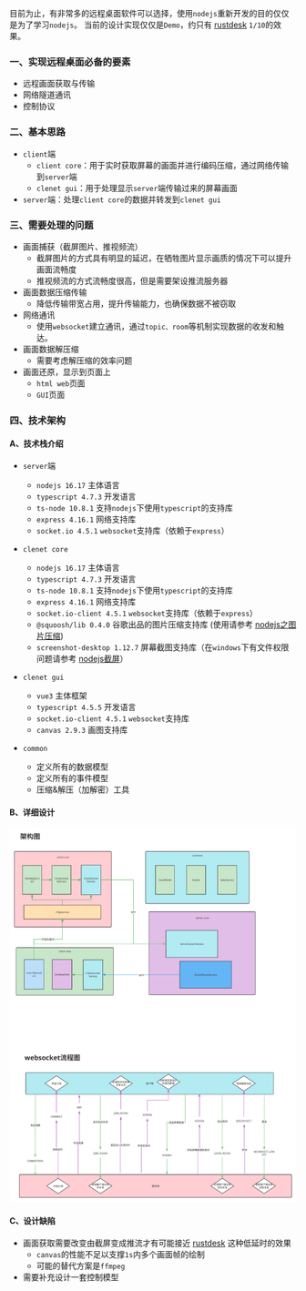 目前为止，有非常多的远程桌面软件可以选择，使用`nodejs`重新开发的目的仅仅是为了学习`nodejs`。
当前的设计实现仅仅是`Demo`，约只有 [rustdesk](https://github.com/rustdesk/rustdesk) `1/10`的效果。

### 一、实现远程桌面必备的要素
* 远程画面获取与传输
* 网络隧道通讯
* 控制协议

### 二、基本思路
- `client`端
    - `client core`：用于实时获取屏幕的画面并进行编码压缩，通过网络传输到`server`端
    - `clenet gui`：用于处理显示`server`端传输过来的屏幕画面
- `server`端：处理`client core`的数据并转发到`clenet gui`

### 三、需要处理的问题
- 画面捕获（截屏图片、推视频流）
    - 截屏图片的方式具有明显的延迟，在牺牲图片显示画质的情况下可以提升画面流畅度
    - 推视频流的方式流畅度很高，但是需要架设推流服务器
- 画面数据压缩传输
    - 降低传输带宽占用，提升传输能力，也确保数据不被窃取
- 网络通讯
    - 使用`websocket`建立通讯，通过`topic、room`等机制实现数据的收发和触达。
- 画面数据解压缩
    - 需要考虑解压缩的效率问题
- 画面还原，显示到页面上
    - `html web`页面
    - `GUI`页面

### 四、技术架构
#### A、技术栈介绍
- `server`端
    - `nodejs 16.17` 主体语言
    - `typescript 4.7.3` 开发语言
    - `ts-node 10.8.1` 支持`nodejs`下使用`typescript`的支持库
    - `express 4.16.1` 网络支持库
    - `socket.io 4.5.1` `websocket`支持库（依赖于`express`）
- `clenet core`
    - `nodejs 16.17` 主体语言
    - `typescript 4.7.3` 开发语言
    - `ts-node 10.8.1` 支持`nodejs`下使用`typescript`的支持库
    - `express 4.16.1` 网络支持库
    - `socket.io-client 4.5.1` `websocket`支持库（依赖于`express`）
    - `@squoosh/lib 0.4.0` 谷歌出品的图片压缩支持库 (使用请参考 [nodejs之图片压缩](http://blogs.ayouran.com/archives/nodejs%E4%B9%8B%E5%9B%BE%E7%89%87%E5%8E%8B%E7%BC%A9))
    - `screenshot-desktop 1.12.7` 屏幕截图支持库（在`windows`下有文件权限问题请参考 [nodejs截屏](http://blogs.ayouran.com/archives/n-o-d-e-j-s-jie-ping)）

- `clenet gui`
    - `vue3` 主体框架
    - `typescript 4.5.5` 开发语言
    - `socket.io-client 4.5.1` `websocket`支持库
    - `canvas 2.9.3` 画图支持库
- `common`
    - 定义所有的数据模型
    - 定义所有的事件模型
    - 压缩&解压（加解密）工具

#### B、详细设计
![rdvc](rdvc.svg)
#### C、设计缺陷
- 画面获取需要改变由截屏变成推流才有可能接近 [rustdesk](https://github.com/rustdesk/rustdesk) 这种低延时的效果
    - `canvas`的性能不足以支撑`1s`内多个画面帧的绘制
    - 可能的替代方案是`ffmpeg`
- 需要补充设计一套控制模型